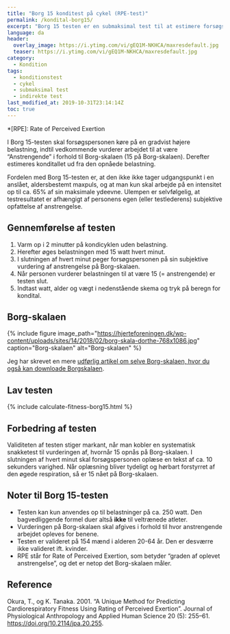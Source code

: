 ```yaml
---
title: "Borg 15 konditest på cykel (RPE-test)"
permalink: /kondital-borg15/
excerpt: "Borg 15 testen er en submaksimal test til at estimere forsøgspersonens kondital på en ergometercykel."
language: da
header:
  overlay_image: https://i.ytimg.com/vi/gEQ1M-NKHCA/maxresdefault.jpg
  teaser: https://i.ytimg.com/vi/gEQ1M-NKHCA/maxresdefault.jpg
category:
  - Kondition
tags:
  - konditionstest
  - cykel
  - submaksimal test
  - indirekte test
last_modified_at: 2019-10-31T23:14:14Z
toc: true
---
```


*[RPE]: Rate of Perceived Exertion

I Borg 15-testen skal forsøgspersonen køre på en gradvist højere belastning, indtil vedkommende vurderer arbejdet til at være “Anstrengende” i forhold til Borg-skalaen (15 på Borg-skalaen). Derefter estimeres konditallet ud fra den opnåede belastning.

Fordelen med Borg 15-testen er, at den ikke ikke tager udgangspunkt i en anslået, aldersbestemt maxpuls, og at man kun skal arbejde på en intensitet op til ca. 65% af sin maksimale ydeevne. Ulempen er selvfølgelig, at testresultatet er afhængigt af personens egen (eller testlederens) subjektive opfattelse af anstrengelse.

## Gennemførelse af testen

1. Varm op i 2 minutter på kondicyklen uden belastning.
2. Herefter øges belastningen med 15 watt hvert minut.
3. I slutningen af hvert minut peger forsøgspersonen på sin subjektive vurdering af anstrengelse på Borg-skalaen.
4. Når personen vurderer belastningen til at være 15 (= anstrengende) er testen slut.
5. Indtast watt, alder og vægt i nedenstående skema og tryk på beregn for kondital.

## Borg-skalaen

{% include figure image_path="https://hjerteforeningen.dk/wp-content/uploads/sites/14/2018/02/borg-skala-dorthe-768x1086.jpg" caption="Borg-skalaen" alt="Borg-skalaen" %}

Jeg har skrevet en mere [udførlig artikel om selve Borg-skalaen, hvor du også kan downloade Borgskalaen](/borg/).

## Lav testen

{% include calculate-fitness-borg15.html %}

## Forbedring af testen

Validiteten af testen stiger markant, når man kobler en systematisk snakketest til vurderingen af, hvornår 15 opnås på Borg-skalaen. I slutningen af hvert minut skal forsøgspersonen oplæse en tekst af ca. 10 sekunders varighed. Når oplæsning bliver tydeligt og hørbart forstyrret af den øgede respiration, så er 15 nået på Borg-skalaen.

## Noter til Borg 15-testen

- Testen kan kun anvendes op til belastninger på ca. 250 watt. Den bagvedliggende formel duer altså **ikke** til veltrænede atleter.
- Vurderingen på Borg-skalaen skal afgives i forhold til hvor anstrengende arbejdet opleves for benene.
- Testen er valideret på 154 mænd i alderen 20-64 år. Den er desværre ikke valideret ift. kvinder.
- RPE står for Rate of Perceived Exertion, som betyder “graden af oplevet anstrengelse”, og det er netop det Borg-skalaen måler.

## Reference

Okura, T., og K. Tanaka. 2001. “A Unique Method for Predicting Cardiorespiratory Fitness Using Rating of Perceived Exertion”. Journal of Physiological Anthropology and Applied Human Science 20 (5): 255–61. <https://doi.org/10.2114/jpa.20.255>.
